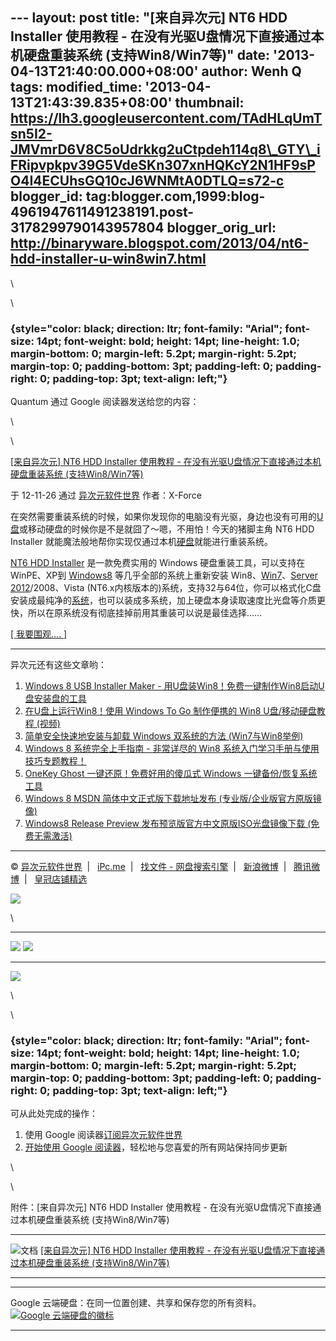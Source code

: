 --- layout: post title: "[来自异次元] NT6 HDD Installer 使用教程 -
在没有光驱U盘情况下直接通过本机硬盘重装系统 (支持Win8/Win7等)" date:
'2013-04-13T21:40:00.000+08:00' author: Wenh Q tags: modified\_time:
'2013-04-13T21:43:39.835+08:00' thumbnail:
https://lh3.googleusercontent.com/TAdHLqUmTsn5I2-JMVmrD6V8C5oUdrkkg2uCtpdeh114q8\_GTY\_iFRipvpkpv39G5VdeSKn307xnHQKcY2N1HF9sPO4I4ECUhsGQ10cJ6WNMtA0DTLQ=s72-c
blogger\_id:
tag:blogger.com,1999:blog-4961947611491238191.post-3178299790143957804
blogger\_orig\_url:
http://binaryware.blogspot.com/2013/04/nt6-hdd-installer-u-win8win7.html
---

\

\

###  {style="color: black; direction: ltr; font-family: "Arial"; font-size: 14pt; font-weight: bold; height: 14pt; line-height: 1.0; margin-bottom: 0; margin-left: 5.2pt; margin-right: 5.2pt; margin-top: 0; padding-bottom: 3pt; padding-left: 0; padding-right: 0; padding-top: 3pt; text-align: left;"}

Quantum 通过 Google 阅读器发送给您的内容：

\

\

[[来自异次元] NT6 HDD Installer 使用教程 -
在没有光驱U盘情况下直接通过本机硬盘重装系统
(支持Win8/Win7等)](http://iplaysoft.feedsportal.com/c/34213/f/621334/s/25fead1a/l/0L0Siplaysoft0N0Cnt60Ehdd0Einstaller0Bhtml/story01.htm)

于 12-11-26 通过
[异次元软件世界](http://www.iplaysoft.com/) 作者：X-Force

在突然需要重装系统的时候，如果你发现你的电脑没有光驱，身边也没有可用的[U盘](http://www.iplaysoft.com/tag/u%E7%9B%98)或移动硬盘的时候你是不是就囧了～嗯，不用怕！今天的猪脚主角
NT6 HDD
Installer 就能魔法般地帮你实现仅通过本机[硬盘](http://www.iplaysoft.com/tag/%E7%A1%AC%E7%9B%98)就能进行重装系统。

[NT6 HDD
Installer](http://www.iplaysoft.com/nt6-hdd-installer.html) 是一款免费实用的
Windows 硬盘重装工具，可以支持在WinPE、XP到
[Windows8](http://www.iplaysoft.com/windows8-msdn-iso.html) 等几乎全部的系统上重新安装
Win8、[Win7](http://www.iplaysoft.com/windows7-with-sp1-msdn-iso.html)、[Server
2012](http://www.iplaysoft.com/windows-server-2012.html)/2008、Vista
(NT6.x内核版本的)系统，支持32与64位，你可以格式化C盘安装成最纯净的[系统](http://www.iplaysoft.com/tag/%E7%B3%BB%E7%BB%9F)，也可以装成多系统，加上硬盘本身读取速度比光盘等介质更快，所以在原系统没有彻底挂掉前用其重装可以说是最佳选择……

[[ 我要围观.... ]](http://www.iplaysoft.com/nt6-hdd-installer.html)

* * * * *

[](http://www.iplaysoft.com/nt6-hdd-installer.html)

异次元还有这些文章哟：

1.  [Windows 8 USB Installer Maker -
    用U盘装Win8！免费一键制作Win8启动U盘安装盘的工具](http://www.iplaysoft.com/windows8-usb-installer-maker.html)
2.  [在U盘上运行Win8！使用 Windows To Go 制作便携的 Win8
    U盘/移动硬盘教程
    (视频)](http://www.iplaysoft.com/windows-to-go-tutorial.html)
3.  [简单安全快速地安装与卸载 Windows 双系统的方法
    (Win7与Win8举例)](http://www.iplaysoft.com/easy-and-safe-way-to-install-multi-windows.html)
4.  [Windows 8 系统完全上手指南 - 非常详尽的 Win8
    系统入门学习手册与使用技巧专题教程！](http://www.iplaysoft.com/windows8-guide.html)
5.  [OneKey Ghost 一键还原！免费好用的傻瓜式 Windows
    一键备份/恢复系统工具](http://www.iplaysoft.com/yjhy.html)
6.  [Windows 8 MSDN 简体中文正式版下载地址发布
    (专业版/企业版官方原版镜像)](http://www.iplaysoft.com/windows8-msdn-iso.html)
7.  [Windows8 Release Preview 发布预览版官方中文原版ISO光盘镜像下载
    (免费无需激活)](http://www.iplaysoft.com/windows8-release-preview.html)

* * * * *

© [异次元软件世界](http://www.iplaysoft.com/)  |  
[iPc.me](http://www.ipc.me/)  |   [找文件 -
网盘搜索引擎](http://www.zhaofile.com/)  |  
[新浪微博](http://weibo.com/xforce)  |  
[腾讯微博](http://t.qq.com/xtremforce)  |  
[皇冠店铺精选](http://www.iplaysoft.com/go/ipsrsstb)

![](https://lh3.googleusercontent.com/TAdHLqUmTsn5I2-JMVmrD6V8C5oUdrkkg2uCtpdeh114q8_GTY_iFRipvpkpv39G5VdeSKn307xnHQKcY2N1HF9sPO4I4ECUhsGQ10cJ6WNMtA0DTLQ)

[](http://www.blogger.com/blogger.g?blogID=4961947611491238191#)[](http://www.blogger.com/blogger.g?blogID=4961947611491238191#)\

  ------------------------------------------------------------------------------------------------------------------------------------------------------------ ------------------------------------------------------------------------------------------------------------------------------------------------------------
  ![](https://lh3.googleusercontent.com/iWB1iBWvuMaD4r18aQkloJWDfFgqN8qPDui0jJ0TS4kUldF58gjHFDsI4glwYVSYqXZWG6GDY-p07GJRarDTS5CFnZ2pWpu2vAKm_9fPRTDaqK6zG2g)   ![](https://lh5.googleusercontent.com/q5VhK-x0b94OVxUplbQQTkA66gKRLYbWZwDyLm1FahuJ7PgOkJhIZnUU1SB-yZlUqVygOBY58jxkmlpGKZTvPwMlH6R117T2yZ7gr1dpD92IwqRBotk)
  ------------------------------------------------------------------------------------------------------------------------------------------------------------ ------------------------------------------------------------------------------------------------------------------------------------------------------------

[](http://www.iplaysoft.com/go/ipsrsstb)

[](http://www.iplaysoft.com/go/ipsrsstb)

![](https://lh3.googleusercontent.com/2W8DqEVw5Dw2uLgSuT_nrEtVJAnY9YovOv8m0EOnQXtx0M-oa7Vx3jLRaw4WiqhD5eNHLaOMhZpzI9-HxYQcEtEltM0rWzEsU4TLvh7EZxSl4wY7hSY)

\

\

###  {style="color: black; direction: ltr; font-family: "Arial"; font-size: 14pt; font-weight: bold; height: 14pt; line-height: 1.0; margin-bottom: 0; margin-left: 5.2pt; margin-right: 5.2pt; margin-top: 0; padding-bottom: 3pt; padding-left: 0; padding-right: 0; padding-top: 3pt; text-align: left;"}

可从此处完成的操作：

1.  使用 Google
    阅读器[订阅异次元软件世界](http://www.google.com/reader/view/feed%2Fhttp%3A%2F%2Ffeed.iplaysoft.com%2F?source=email)
2.  [开始使用 Google
    阅读器](http://www.google.com/reader/?source=email)，轻松地与您喜爱的所有网站保持同步更新

\

\

附件：[来自异次元] NT6 HDD Installer 使用教程 -
在没有光驱U盘情况下直接通过本机硬盘重装系统 (支持Win8/Win7等)

  -------------------------------------------------------------------------------------- -------------------------------------------------------------------------------------------------------------------------------------------------------------------------------------------------------------
  ![文档](https://ssl.gstatic.com/docs/documents/share/images/services/document-2.png)   [[来自异次元] NT6 HDD Installer 使用教程 - 在没有光驱U盘情况下直接通过本机硬盘重装系统 (支持Win8/Win7等)](https://docs.google.com/document/d/1B9p2kBzEAtE_TTmstwcIJQ9ulTePywMNE9rnZFJjha8/edit?usp=sharing)
  -------------------------------------------------------------------------------------- -------------------------------------------------------------------------------------------------------------------------------------------------------------------------------------------------------------

  ----------------------------------------------------------- ---------------------------------------------------------------------------------------------------------------------------------------
  Google 云端硬盘：在同一位置创建、共享和保存您的所有资料。   [![Google 云端硬盘的徽标](https://ssl.gstatic.com/docs/documents/share/images/services/google_logo-1.png)](https://drive.google.com/)
  ----------------------------------------------------------- ---------------------------------------------------------------------------------------------------------------------------------------


